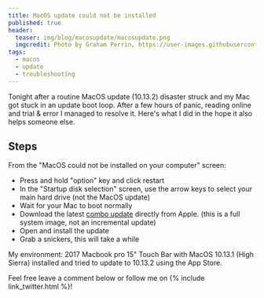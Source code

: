 ```yaml
---
title: MacOS update could not be installed
published: true
header:
  teaser: img/blog/macosupdate/macosupdate.png
  imgcredit: Photo by Graham Perrin, https://user-images.githubusercontent.com/192271/27255121-5811f2b4-538f-11e7-8117-9401bc9a7a80.png, cropped
tags:
  - macos
  - update
  - troubleshooting
---
```

Tonight after a routine MacOS update (10.13.2) disaster struck and my Mac got stuck in an update boot loop. After a few hours of panic, reading online and trial & error I managed to resolve it. Here's what I did in the hope it also helps someone else.

## Steps
From the "MacOS could not be installed on your computer" screen:

- Press and hold "option" key and click restart
- In the "Startup disk selection" screen, use the arrow keys to select your main hard drive (not the MacOS update)
- Wait for your Mac to boot normally
- Download the latest [combo update](https://support.apple.com/downloads/macos) directly from Apple. (this is a full system image, not an incremental update)
- Open and install the update
- Grab a snickers, this will take a while

My environment: 2017 Macbook pro 15" Touch Bar with MacOS 10.13.1 (High Sierra) installed and tried to update to 10.13.2 using the App Store.

Feel free leave a comment below or follow me on {% include link_twitter.html %}!
